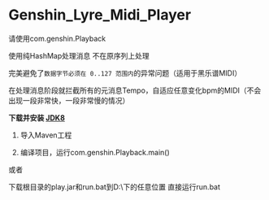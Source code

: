 # Genshin_Lyre_Midi_Player

请使用com.genshin.Playback

使用纯HashMap处理消息 不在原序列上处理

完美避免了```数据字节必须在 0..127 范围内```的异常问题（适用于黑乐谱MIDI）

在处理消息阶段就拦截所有的元消息Tempo，自适应任意变化bpm的MIDI（不会出现一段非常快，一段非常慢的情况）

**下载并安装 [JDK8](https://www.oracle.com/java/technologies/javase/javase8-archive-downloads.html)**

1. 导入Maven工程

2. 编译项目，运行com.genshin.Playback.main()

或者

下载根目录的play.jar和run.bat到D:\下的任意位置 直接运行run.bat

